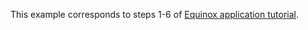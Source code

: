 This example corresponds to steps 1-6 of [Equinox application tutorial](https://github.com/akhikhl/wuff/wiki/Equinox-application).
